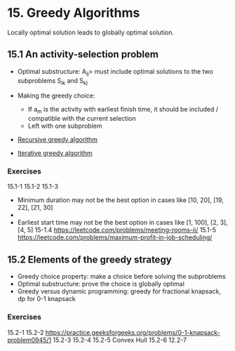 # 15. Greedy Algorithms

Locally optimal solution leads to globally optimal solution.

## 15.1 An activity-selection problem

-   Optimal substructure: A<sub>ij</sub>> must include  optimal solutions to the two subproblems S<sub>ik</sub> and S<sub>kj</sub>

-   Making the greedy choice:
    -   If a<sub>m</sub> is the activity with earliest finish time, it should be included / compatible with the current selection
    -   Left with one subproblem
-   [Recursive greedy algorithm](../scripts/ch15.py)
-   [Iterative greedy algorithm](../scripts/ch15.py)

### Exercises

15.1-1
15.1-2
15.1-3
-   Minimum duration may not be the best option in cases like [10, 20], [19, 22], [21, 30]
-
-   Earliest start time may not be the best option in cases like [1, 100], [2, 3], [4, 5]
15-1.4 https://leetcode.com/problems/meeting-rooms-ii/
15.1-5 https://leetcode.com/problems/maximum-profit-in-job-scheduling/

## 15.2 Elements of the greedy strategy

-   Greedy choice property: make a choice before solving the subproblems
-   Optimal substructure: prove the choice is globally optimal
-   Greedy versus dynamic programming: greedy for fractional knapsack, dp for 0-1 knapsack

### Exercises

15.2-1
15.2-2 https://practice.geeksforgeeks.org/problems/0-1-knapsack-problem0945/1
15.2-3
15.2-4
15.2-5 Convex Hull
15.2-6
12.2-7
